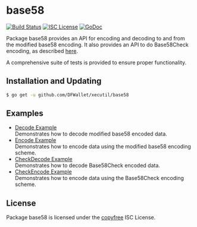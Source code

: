 base58
==========

[![Build Status](https://travis-ci.org/gcash/bchutil.svg?branch=master)](https://travis-ci.org/gcash/bchutil)
[![ISC License](http://img.shields.io/badge/license-ISC-blue.svg)](http://copyfree.org)
[![GoDoc](https://img.shields.io/badge/godoc-reference-blue.svg)](http://godoc.org/github.com/DFWallet/xecutil/base58)

Package base58 provides an API for encoding and decoding to and from the
modified base58 encoding.  It also provides an API to do Base58Check encoding,
as described [here](https://en.bitcoin.it/wiki/Base58Check_encoding).

A comprehensive suite of tests is provided to ensure proper functionality.

## Installation and Updating

```bash
$ go get -u github.com/DFWallet/xecutil/base58
```

## Examples

* [Decode Example](http://godoc.org/github.com/DFWallet/xecutil/base58#example-Decode)  
  Demonstrates how to decode modified base58 encoded data.
* [Encode Example](http://godoc.org/github.com/DFWallet/xecutil/base58#example-Encode)  
  Demonstrates how to encode data using the modified base58 encoding scheme.
* [CheckDecode Example](http://godoc.org/github.com/DFWallet/xecutil/base58#example-CheckDecode)  
  Demonstrates how to decode Base58Check encoded data.
* [CheckEncode Example](http://godoc.org/github.com/DFWallet/xecutil/base58#example-CheckEncode)  
  Demonstrates how to encode data using the Base58Check encoding scheme.

## License

Package base58 is licensed under the [copyfree](http://copyfree.org) ISC
License.
